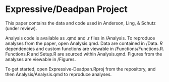 # Expressive/Deadpan Project

This paper contains the data and code used in Anderson, Ling, & Schutz (under review).

Analysis code is available as .qmd and .r files in /Analysis. To reproduce analyses from the paper, open Analysis.qmd. Data are contained in /Data. 
*R* dependencies and custom functions are viewable in /Functions/Functions.R. Functions.R and Setup.R are sourced within Analysis.qmd.
Figures from the analyses are viewable in /Figures.

To get started, open Expressive-Deadpan.Rproj from the repository, and then Analysis/Analysis.qmd to reproduce analyses.
